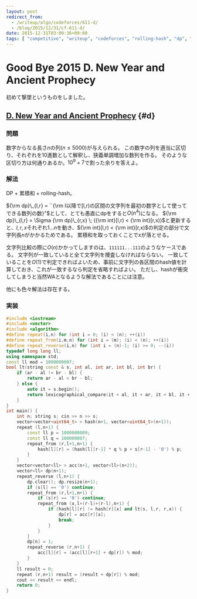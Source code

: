 ```yaml
---
layout: post
redirect_from:
  - /writeup/algo/codeforces/611-d/
  - /blog/2015/12/31/cf-611-d/
date: 2015-12-31T03:09:36+09:00
tags: [ "competitive", "writeup", "codeforces", "rolling-hash", "dp", "cumulative-sum" ]
---
```


# Good Bye 2015 D. New Year and Ancient Prophecy

初めて撃墜というものをしました。

## [D. New Year and Ancient Prophecy](http://codeforces.com/contest/611/problem/D) {#d}

### 問題

数字からなる長さ$n$の列($n \le 5000$)が与えられる。
この数字の列を適当に区切り、それぞれを10進数として解釈し、狭義単調増加な数列を作る。
そのような区切り方は何通りあるか。$10^9+7$で割った余りを答えよ。

### 解法

DP + 累積和 + rolling-hash。

${\rm dp}\_{l,r} = ``{\rm l以降で[l,r)の区間の文字列を最初の数字として使ってできる数列の数}"$として、とても愚直にdpをすると$O(n^4)$になる。
${\rm dp}\_{l,r} = \Sigma {\rm dp}\_{r,x} \; ({\rm int}[l,r) < {\rm int}[r,x))$と更新すると、$l,r,x$それぞれ$1 \dots n$を動き、${\rm int}[l,r) < {\rm int}[r,x)$の判定の部分で文字列長$n$がかかるためである。
累積和を取っておくことで$x$が落とせる。

文字列比較の際に$O(n)$かかってしますのは、`111111...111`のようなケースである。
文字列が一致していると全て文字列を捜査しなければならない。
一致していることを$O(1)$で判定できればよいため、事前に文字列の各区間のhash値を計算しておき、これが一致するなら判定を省略すればよい。
ただし、hashが衝突してしまうと当然WAとなるような解法であることには注意。

他にも色々解法は存在する。

### 実装

``` c++
#include <iostream>
#include <vector>
#include <algorithm>
#define repeat(i,n) for (int i = 0; (i) < (n); ++(i))
#define repeat_from(i,m,n) for (int i = (m); (i) < (n); ++(i))
#define repeat_reverse(i,n) for (int i = (n)-1; (i) >= 0; --(i))
typedef long long ll;
using namespace std;
const ll mod = 1000000007;
bool lt(string const & s, int al, int ar, int bl, int br) {
    if (ar - al != br - bl) {
        return ar - al < br - bl;
    } else {
        auto it = s.begin();
        return lexicographical_compare(it + al, it + ar, it + bl, it + br);
    }
}
int main() {
    int n; string s; cin >> n >> s;
    vector<vector<uint64_t> > hash(n+1, vector<uint64_t>(n+1));
    repeat (l,n+1) {
        const ll p = 1000000009;
        const ll q = 100000007;
        repeat_from (r,l+1,n+1) {
            hash[l][r] = (hash[l][r-1] * q % p + s[r-1] - '0') % p;
        }
    }
    vector<vector<ll> > acc(n+1, vector<ll>(n+2));
    vector<ll> dp(n+1);
    repeat_reverse (l,n+1) {
        dp.clear(); dp.resize(n+1);
        if (s[l] == '0') continue;
        repeat_from (r,l+1,n+1) {
            if (s[r] == '0') continue;
            repeat_from (x,l+(r-l)+(r-l),n+1) {
                if (hash[l][r] != hash[r][x] and lt(s, l,r, r,x)) {
                    dp[r] = acc[r][x];
                    break;
                }
            }
        }
        dp[n] = 1;
        repeat_reverse (r,n+1) {
            acc[l][r] = (acc[l][r+1] + dp[r]) % mod;
        }
    }
    ll result = 0;
    repeat (r,n+1) result = (result + dp[r]) % mod;
    cout << result << endl;
    return 0;
}
```
